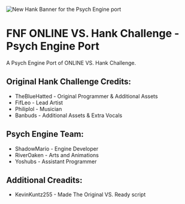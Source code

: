 ![New Hank Banner for the Psych Engine port](https://user-images.githubusercontent.com/95587502/185974249-762eee95-324f-468b-b615-8e9b98b77755.png)

# FNF ONLINE VS. Hank Challenge - Psych Engine Port
A Psych Engine Port of ONLINE VS. Hank Challenge.

## Original Hank Challenge Credits:

* TheBlueHatted - Original Programmer & Additional Assets
* FifLeo - Lead Artist
* Philiplol - Musician
* Banbuds - Additional Assets & Extra Vocals

## Psych Engine Team:

* ShadowMario - Engine Developer
* RiverOaken - Arts and Animations
* Yoshubs - Assistant Programmer

## Additional Creadits:

* KevinKuntz255 - Made The Original VS. Ready script
